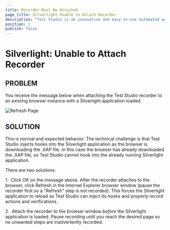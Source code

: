 ```yaml
---
title: Recorder Must Be Attached
page_title: Silverlight Unable to Attach Recorder
description: "Test Studio is an innovative and easy-to-use automated web, WPF and load testing solution. Test Studio tests support essential technologies like ASP.NET AJAX, Silverlight, PHP and MVC. HTML5, Testing framework, functional testing, performance testing, load testing, exploratory testing, manual testing."
position: 1
publish: false
---
```

# Silverlight: Unable to Attach Recorder

## PROBLEM

You receive the message below when attaching the Test Studio recorder to an existing browser instance with a Silverlight application loaded.

![Refresh Page][1]

## SOLUTION

This is normal and expected behavior. The technical challenge is that Test Studio injects hooks into the Silverlight application as the browser is downloading the .XAP file. In this case the browser has already downloaded the .XAP file, so Test Studio cannot hook into the already running Silverlight application.

There are two solutions:


1.&nbsp; Click OK on the message above. After the recorder attaches to the browser, click Refresh in the Internet Explorer browser window (pause the recorder first so a "Refresh" step is not recorded). This forces the Silverlight application to reload so Test Studio can inject its hooks and properly record actions and verifications.

2.&nbsp; Attach the recorder to the browser window *before* the Silverlight application is loaded. Pause recording until you reach the desired page so no unwanted steps are inadvertently recorded.


[1]: /img/troubleshooting-guide/recording-problems-tg/recorder-attached/fig1.png